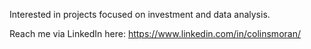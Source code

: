 Interested in projects focused on investment and data analysis.

Reach me via LinkedIn here: https://www.linkedin.com/in/colinsmoran/


